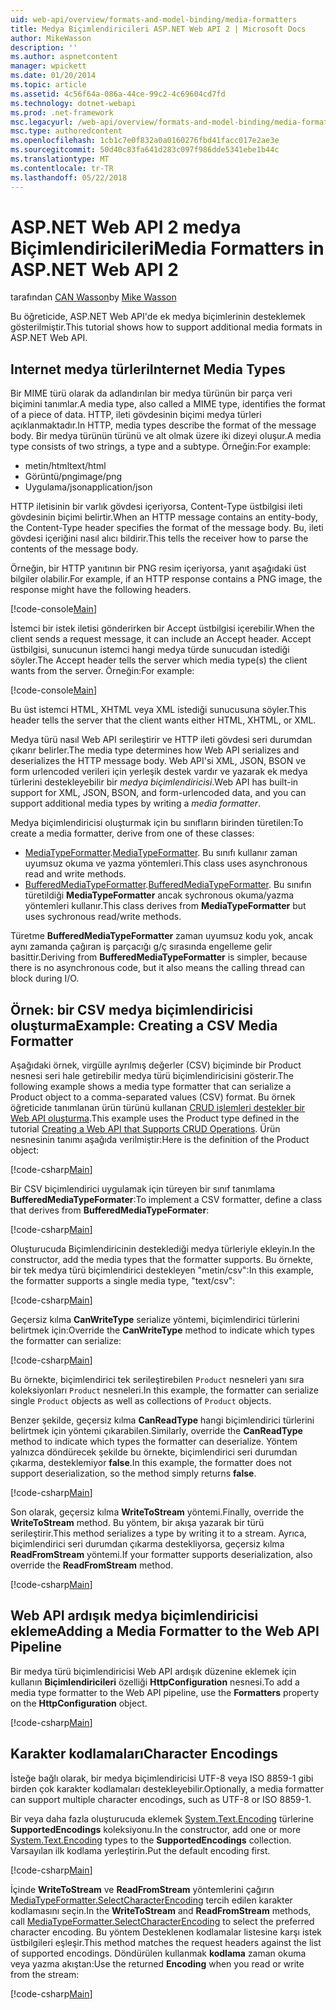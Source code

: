 ```yaml
---
uid: web-api/overview/formats-and-model-binding/media-formatters
title: Medya Biçimlendiricileri ASP.NET Web API 2 | Microsoft Docs
author: MikeWasson
description: ''
ms.author: aspnetcontent
manager: wpickett
ms.date: 01/20/2014
ms.topic: article
ms.assetid: 4c56f64a-086a-44ce-99c2-4c69604cd7fd
ms.technology: dotnet-webapi
ms.prod: .net-framework
msc.legacyurl: /web-api/overview/formats-and-model-binding/media-formatters
msc.type: authoredcontent
ms.openlocfilehash: 1cb1c7e0f832a0a0160276fbd41facc017e2ae3e
ms.sourcegitcommit: 50d40c83fa641d283c097f986dde5341ebe1b44c
ms.translationtype: MT
ms.contentlocale: tr-TR
ms.lasthandoff: 05/22/2018
---
```

<a name="media-formatters-in-aspnet-web-api-2"></a><span data-ttu-id="48496-102">ASP.NET Web API 2 medya Biçimlendiricileri</span><span class="sxs-lookup"><span data-stu-id="48496-102">Media Formatters in ASP.NET Web API 2</span></span>
====================
<span data-ttu-id="48496-103">tarafından [CAN Wasson](https://github.com/MikeWasson)</span><span class="sxs-lookup"><span data-stu-id="48496-103">by [Mike Wasson](https://github.com/MikeWasson)</span></span>

<span data-ttu-id="48496-104">Bu öğreticide, ASP.NET Web API'de ek medya biçimlerinin desteklemek gösterilmiştir.</span><span class="sxs-lookup"><span data-stu-id="48496-104">This tutorial shows how to support additional media formats in ASP.NET Web API.</span></span>

## <a name="internet-media-types"></a><span data-ttu-id="48496-105">Internet medya türleri</span><span class="sxs-lookup"><span data-stu-id="48496-105">Internet Media Types</span></span>

<span data-ttu-id="48496-106">Bir MIME türü olarak da adlandırılan bir medya türünün bir parça veri biçimini tanımlar.</span><span class="sxs-lookup"><span data-stu-id="48496-106">A media type, also called a MIME type, identifies the format of a piece of data.</span></span> <span data-ttu-id="48496-107">HTTP, ileti gövdesinin biçimi medya türleri açıklanmaktadır.</span><span class="sxs-lookup"><span data-stu-id="48496-107">In HTTP, media types describe the format of the message body.</span></span> <span data-ttu-id="48496-108">Bir medya türünün türünü ve alt olmak üzere iki dizeyi oluşur.</span><span class="sxs-lookup"><span data-stu-id="48496-108">A media type consists of two strings, a type and a subtype.</span></span> <span data-ttu-id="48496-109">Örneğin:</span><span class="sxs-lookup"><span data-stu-id="48496-109">For example:</span></span>

- <span data-ttu-id="48496-110">metin/html</span><span class="sxs-lookup"><span data-stu-id="48496-110">text/html</span></span>
- <span data-ttu-id="48496-111">Görüntü/png</span><span class="sxs-lookup"><span data-stu-id="48496-111">image/png</span></span>
- <span data-ttu-id="48496-112">Uygulama/json</span><span class="sxs-lookup"><span data-stu-id="48496-112">application/json</span></span>

<span data-ttu-id="48496-113">HTTP iletisinin bir varlık gövdesi içeriyorsa, Content-Type üstbilgisi ileti gövdesinin biçimi belirtir.</span><span class="sxs-lookup"><span data-stu-id="48496-113">When an HTTP message contains an entity-body, the Content-Type header specifies the format of the message body.</span></span> <span data-ttu-id="48496-114">Bu, ileti gövdesi içeriğini nasıl alıcı bildirir.</span><span class="sxs-lookup"><span data-stu-id="48496-114">This tells the receiver how to parse the contents of the message body.</span></span>

<span data-ttu-id="48496-115">Örneğin, bir HTTP yanıtının bir PNG resim içeriyorsa, yanıt aşağıdaki üst bilgiler olabilir.</span><span class="sxs-lookup"><span data-stu-id="48496-115">For example, if an HTTP response contains a PNG image, the response might have the following headers.</span></span>

[!code-console[Main](media-formatters/samples/sample1.cmd)]

<span data-ttu-id="48496-116">İstemci bir istek iletisi gönderirken bir Accept üstbilgisi içerebilir.</span><span class="sxs-lookup"><span data-stu-id="48496-116">When the client sends a request message, it can include an Accept header.</span></span> <span data-ttu-id="48496-117">Accept üstbilgisi, sunucunun istemci hangi medya türde sunucudan istediği söyler.</span><span class="sxs-lookup"><span data-stu-id="48496-117">The Accept header tells the server which media type(s) the client wants from the server.</span></span> <span data-ttu-id="48496-118">Örneğin:</span><span class="sxs-lookup"><span data-stu-id="48496-118">For example:</span></span>

[!code-console[Main](media-formatters/samples/sample2.cmd)]

<span data-ttu-id="48496-119">Bu üst istemci HTML, XHTML veya XML istediği sunucusuna söyler.</span><span class="sxs-lookup"><span data-stu-id="48496-119">This header tells the server that the client wants either HTML, XHTML, or XML.</span></span>

<span data-ttu-id="48496-120">Medya türü nasıl Web API serileştirir ve HTTP ileti gövdesi seri durumdan çıkarır belirler.</span><span class="sxs-lookup"><span data-stu-id="48496-120">The media type determines how Web API serializes and deserializes the HTTP message body.</span></span> <span data-ttu-id="48496-121">Web API'si XML, JSON, BSON ve form urlencoded verileri için yerleşik destek vardır ve yazarak ek medya türlerini destekleyebilir bir *medya biçimlendiricisi*.</span><span class="sxs-lookup"><span data-stu-id="48496-121">Web API has built-in support for XML, JSON, BSON, and form-urlencoded data, and you can support additional media types by writing a *media formatter*.</span></span>

<span data-ttu-id="48496-122">Medya biçimlendiricisi oluşturmak için bu sınıfların birinden türetilen:</span><span class="sxs-lookup"><span data-stu-id="48496-122">To create a media formatter, derive from one of these classes:</span></span>

- <span data-ttu-id="48496-123">[MediaTypeFormatter](https://msdn.microsoft.com/library/system.net.http.formatting.mediatypeformatter.aspx).</span><span class="sxs-lookup"><span data-stu-id="48496-123">[MediaTypeFormatter](https://msdn.microsoft.com/library/system.net.http.formatting.mediatypeformatter.aspx).</span></span> <span data-ttu-id="48496-124">Bu sınıfı kullanır zaman uyumsuz okuma ve yazma yöntemleri.</span><span class="sxs-lookup"><span data-stu-id="48496-124">This class uses asynchronous read and write methods.</span></span>
- <span data-ttu-id="48496-125">[BufferedMediaTypeFormatter](https://msdn.microsoft.com/library/system.net.http.formatting.bufferedmediatypeformatter.aspx).</span><span class="sxs-lookup"><span data-stu-id="48496-125">[BufferedMediaTypeFormatter](https://msdn.microsoft.com/library/system.net.http.formatting.bufferedmediatypeformatter.aspx).</span></span> <span data-ttu-id="48496-126">Bu sınıfın türetildiği **MediaTypeFormatter** ancak sychronous okuma/yazma yöntemleri kullanır.</span><span class="sxs-lookup"><span data-stu-id="48496-126">This class derives from **MediaTypeFormatter** but uses sychronous read/write methods.</span></span>

<span data-ttu-id="48496-127">Türetme **BufferedMediaTypeFormatter** zaman uyumsuz kodu yok, ancak aynı zamanda çağıran iş parçacığı g/ç sırasında engelleme gelir basittir.</span><span class="sxs-lookup"><span data-stu-id="48496-127">Deriving from **BufferedMediaTypeFormatter** is simpler, because there is no asynchronous code, but it also means the calling thread can block during I/O.</span></span>

## <a name="example-creating-a-csv-media-formatter"></a><span data-ttu-id="48496-128">Örnek: bir CSV medya biçimlendiricisi oluşturma</span><span class="sxs-lookup"><span data-stu-id="48496-128">Example: Creating a CSV Media Formatter</span></span>

<span data-ttu-id="48496-129">Aşağıdaki örnek, virgülle ayrılmış değerler (CSV) biçiminde bir Product nesnesi seri hale getirebilir medya türü biçimlendiricisini gösterir.</span><span class="sxs-lookup"><span data-stu-id="48496-129">The following example shows a media type formatter that can serialize a Product object to a comma-separated values (CSV) format.</span></span> <span data-ttu-id="48496-130">Bu örnek öğreticide tanımlanan ürün türünü kullanan [CRUD işlemleri destekler bir Web API oluşturma](../older-versions/creating-a-web-api-that-supports-crud-operations.md).</span><span class="sxs-lookup"><span data-stu-id="48496-130">This example uses the Product type defined in the tutorial [Creating a Web API that Supports CRUD Operations](../older-versions/creating-a-web-api-that-supports-crud-operations.md).</span></span> <span data-ttu-id="48496-131">Ürün nesnesinin tanımı aşağıda verilmiştir:</span><span class="sxs-lookup"><span data-stu-id="48496-131">Here is the definition of the Product object:</span></span>

[!code-csharp[Main](media-formatters/samples/sample3.cs)]

<span data-ttu-id="48496-132">Bir CSV biçimlendirici uygulamak için türeyen bir sınıf tanımlama **BufferedMediaTypeFormater**:</span><span class="sxs-lookup"><span data-stu-id="48496-132">To implement a CSV formatter, define a class that derives from **BufferedMediaTypeFormater**:</span></span>

[!code-csharp[Main](media-formatters/samples/sample4.cs)]

<span data-ttu-id="48496-133">Oluşturucuda Biçimlendiricinin desteklediği medya türleriyle ekleyin.</span><span class="sxs-lookup"><span data-stu-id="48496-133">In the constructor, add the media types that the formatter supports.</span></span> <span data-ttu-id="48496-134">Bu örnekte, bir tek medya türü biçimlendirici destekleyen &quot;metin/csv&quot;:</span><span class="sxs-lookup"><span data-stu-id="48496-134">In this example, the formatter supports a single media type, &quot;text/csv&quot;:</span></span>

[!code-csharp[Main](media-formatters/samples/sample5.cs)]

<span data-ttu-id="48496-135">Geçersiz kılma **CanWriteType** serialize yöntemi, biçimlendirici türlerini belirtmek için:</span><span class="sxs-lookup"><span data-stu-id="48496-135">Override the **CanWriteType** method to indicate which types the formatter can serialize:</span></span>

[!code-csharp[Main](media-formatters/samples/sample6.cs)]

<span data-ttu-id="48496-136">Bu örnekte, biçimlendirici tek serileştirebilen `Product` nesneleri yanı sıra koleksiyonları `Product` nesneleri.</span><span class="sxs-lookup"><span data-stu-id="48496-136">In this example, the formatter can serialize single `Product` objects as well as collections of `Product` objects.</span></span>

<span data-ttu-id="48496-137">Benzer şekilde, geçersiz kılma **CanReadType** hangi biçimlendirici türlerini belirtmek için yöntemi çıkarabilen.</span><span class="sxs-lookup"><span data-stu-id="48496-137">Similarly, override the **CanReadType** method to indicate which types the formatter can deserialize.</span></span> <span data-ttu-id="48496-138">Yöntem yalnızca döndürecek şekilde bu örnekte, biçimlendirici seri durumdan çıkarma, desteklemiyor **false**.</span><span class="sxs-lookup"><span data-stu-id="48496-138">In this example, the formatter does not support deserialization, so the method simply returns **false**.</span></span>

[!code-csharp[Main](media-formatters/samples/sample7.cs)]

<span data-ttu-id="48496-139">Son olarak, geçersiz kılma **WriteToStream** yöntemi.</span><span class="sxs-lookup"><span data-stu-id="48496-139">Finally, override the **WriteToStream** method.</span></span> <span data-ttu-id="48496-140">Bu yöntem, bir akışa yazarak bir türü serileştirir.</span><span class="sxs-lookup"><span data-stu-id="48496-140">This method serializes a type by writing it to a stream.</span></span> <span data-ttu-id="48496-141">Ayrıca, biçimlendirici seri durumdan çıkarma destekliyorsa, geçersiz kılma **ReadFromStream** yöntemi.</span><span class="sxs-lookup"><span data-stu-id="48496-141">If your formatter supports deserialization, also override the **ReadFromStream** method.</span></span>

[!code-csharp[Main](media-formatters/samples/sample8.cs)]

## <a name="adding-a-media-formatter-to-the-web-api-pipeline"></a><span data-ttu-id="48496-142">Web API ardışık medya biçimlendiricisi ekleme</span><span class="sxs-lookup"><span data-stu-id="48496-142">Adding a Media Formatter to the Web API Pipeline</span></span>

<span data-ttu-id="48496-143">Bir medya türü biçimlendiricisi Web API ardışık düzenine eklemek için kullanın **Biçimlendiricileri** özelliği **HttpConfiguration** nesnesi.</span><span class="sxs-lookup"><span data-stu-id="48496-143">To add a media type formatter to the Web API pipeline, use the **Formatters** property on the **HttpConfiguration** object.</span></span>

[!code-csharp[Main](media-formatters/samples/sample9.cs)]

## <a name="character-encodings"></a><span data-ttu-id="48496-144">Karakter kodlamaları</span><span class="sxs-lookup"><span data-stu-id="48496-144">Character Encodings</span></span>

<span data-ttu-id="48496-145">İsteğe bağlı olarak, bir medya biçimlendiricisi UTF-8 veya ISO 8859-1 gibi birden çok karakter kodlamaları destekleyebilir.</span><span class="sxs-lookup"><span data-stu-id="48496-145">Optionally, a media formatter can support multiple character encodings, such as UTF-8 or ISO 8859-1.</span></span>

<span data-ttu-id="48496-146">Bir veya daha fazla oluşturucuda eklemek [System.Text.Encoding](https://msdn.microsoft.com/library/system.text.encoding.aspx) türlerine **SupportedEncodings** koleksiyonu.</span><span class="sxs-lookup"><span data-stu-id="48496-146">In the constructor, add one or more [System.Text.Encoding](https://msdn.microsoft.com/library/system.text.encoding.aspx) types to the **SupportedEncodings** collection.</span></span> <span data-ttu-id="48496-147">Varsayılan ilk kodlama yerleştirin.</span><span class="sxs-lookup"><span data-stu-id="48496-147">Put the default encoding first.</span></span>

[!code-csharp[Main](media-formatters/samples/sample10.cs?highlight=6-7)]

<span data-ttu-id="48496-148">İçinde **WriteToStream** ve **ReadFromStream** yöntemlerini çağırın [MediaTypeFormatter.SelectCharacterEncoding](https://msdn.microsoft.com/library/hh969054.aspx) tercih edilen karakter kodlamasını seçin.</span><span class="sxs-lookup"><span data-stu-id="48496-148">In the **WriteToStream** and **ReadFromStream** methods, call [MediaTypeFormatter.SelectCharacterEncoding](https://msdn.microsoft.com/library/hh969054.aspx) to select the preferred character encoding.</span></span> <span data-ttu-id="48496-149">Bu yöntem Desteklenen kodlamalar listesine karşı istek üstbilgileri eşleşir.</span><span class="sxs-lookup"><span data-stu-id="48496-149">This method matches the request headers against the list of supported encodings.</span></span> <span data-ttu-id="48496-150">Döndürülen kullanmak **kodlama** zaman okuma veya yazma akıştan:</span><span class="sxs-lookup"><span data-stu-id="48496-150">Use the returned **Encoding** when you read or write from the stream:</span></span>

[!code-csharp[Main](media-formatters/samples/sample11.cs?highlight=3,5)]
